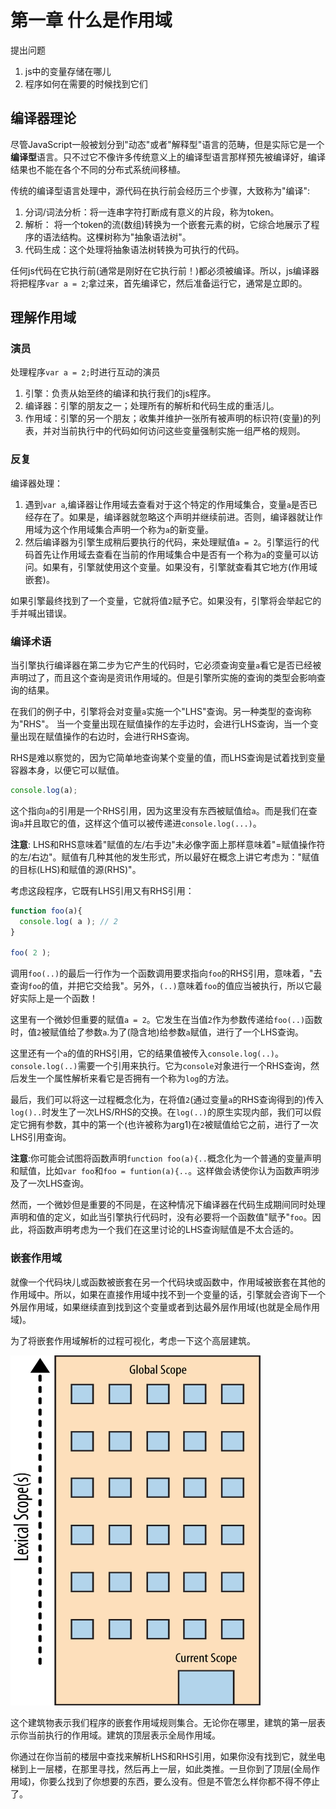 # 第一章 什么是作用域

提出问题

1. js中的变量存储在哪儿
2. 程序如何在需要的时候找到它们

## 编译器理论

尽管JavaScript一般被划分到"动态"或者"解释型"语言的范畴，但是实际它是一个**编译型**语言。只不过它不像许多传统意义上的编译型语言那样预先被编译好，编译结果也不能在各个不同的分布式系统间移植。

传统的编译型语言处理中，源代码在执行前会经历三个步骤，大致称为"编译":

1. 分词/词法分析：将一连串字符打断成有意义的片段，称为token。
2. 解析： 将一个token的流(数组)转换为一个嵌套元素的树，它综合地展示了程序的语法结构。这棵树称为"抽象语法树"。
3. 代码生成：这个处理将抽象语法树转换为可执行的代码。

任何js代码在它执行前(通常是刚好在它执行前！)都必须被编译。所以，js编译器将把程序`var a = 2`;拿过来，首先编译它，然后准备运行它，通常是立即的。

## 理解作用域

### 演员

处理程序`var a = 2;`时进行互动的演员

1. 引擎：负责从始至终的编译和执行我们的js程序。
2. 编译器：引擎的朋友之一；处理所有的解析和代码生成的重活儿。 
3. 作用域：引擎的另一个朋友；收集并维护一张所有被声明的标识符(变量)的列表，并对当前执行中的代码如何访问这些变量强制实施一组严格的规则。

### 反复

编译器处理：

1. 遇到`var a`,编译器让作用域去查看对于这个特定的作用域集合，变量`a`是否已经存在了。如果是，编译器就忽略这个声明并继续前进。否则，编译器就让作用域为这个作用域集合声明一个称为`a`的新变量。
2. 然后编译器为引擎生成稍后要执行的代码，来处理赋值`a = 2`。引擎运行的代码首先让作用域去查看在当前的作用域集合中是否有一个称为`a`的变量可以访问。如果有，引擎就使用这个变量。如果没有，引擎就查看其它地方(作用域嵌套)。

如果引擎最终找到了一个变量，它就将值`2`赋予它。如果没有，引擎将会举起它的手并喊出错误。

### 编译术语

当引擎执行编译器在第二步为它产生的代码时，它必须查询变量`a`看它是否已经被声明过了，而且这个查询是资讯作用域的。但是引擎所实施的查询的类型会影响查询的结果。

在我们的例子中，引擎将会对变量`a`实施一个"LHS"查询。另一种类型的查询称为"RHS"。
当一个变量出现在赋值操作的左手边时，会进行LHS查询，当一个变量出现在赋值操作的右边时，会进行RHS查询。

RHS是难以察觉的，因为它简单地查询某个变量的值，而LHS查询是试着找到变量容器本身，以便它可以赋值。

```js
console.log(a);
```

这个指向`a`的引用是一个RHS引用，因为这里没有东西被赋值给`a`。而是我们在查询`a`并且取它的值，这样这个值可以被传递进`console.log(...)`。

**注意**: LHS和RHS意味着"赋值的左/右手边"未必像字面上那样意味着"=赋值操作符的左/右边"。赋值有几种其他的发生形式，所以最好在概念上讲它考虑为："赋值的目标(LHS)和赋值的源(RHS)"。

考虑这段程序，它既有LHS引用又有RHS引用：

```js
function foo(a){
  console.log( a ); // 2
}

foo( 2 );
```
调用`foo(..)`的最后一行作为一个函数调用要求指向`foo`的RHS引用，意味着，"去查询`foo`的值，并把它交给我"。另外，`(..)`意味着`foo`的值应当被执行，所以它最好实际上是一个函数！

这里有一个微妙但重要的赋值`a = 2`。它发生在当值`2`作为参数传递给`foo(..)`函数时，值`2`被赋值给了参数`a`.为了(隐含地)给参数`a`赋值，进行了一个LHS查询。

这里还有一个`a`的值的RHS引用，它的结果值被传入`console.log(..)`。`console.log(..)`需要一个引用来执行。它为`console`对象进行一个RHS查询，然后发生一个属性解析来看它是否拥有一个称为`log`的方法。

最后，我们可以将这一过程概念化为，在将值`2`(通过变量`a`的RHS查询得到的)传入`log()..`时发生了一次LHS/RHS的交换。在`log(..)`的原生实现内部，我们可以假定它拥有参数，其中的第一个(也许被称为arg1)在`2`被赋值给它之前，进行了一次LHS引用查询。

**注意**:你可能会试图将函数声明`function foo(a){..`概念化为一个普通的变量声明和赋值，比如`var foo`和`foo = funtion(a){..`。这样做会诱使你认为函数声明涉及了一次LHS查询。

然而，一个微妙但是重要的不同是，在这种情况下编译器在代码生成期间同时处理声明和值的定义，如此当引擎执行代码时，没有必要将一个函数值"赋予"`foo`。因此，将函数声明考虑为一个我们在这里讨论的LHS查询赋值是不太合适的。 

### 嵌套作用域

就像一个代码块儿或函数被嵌套在另一个代码块或函数中，作用域被嵌套在其他的作用域中。所以，如果在直接作用域中找不到一个变量的话，引擎就会咨询下一个外层作用域，如果继续直到找到这个变量或者到达最外层作用域(也就是全局作用域)。

为了将嵌套作用域解析的过程可视化，考虑一下这个高层建筑。

<img src="images/fig1.png" width=400 height=560 />

这个建筑物表示我们程序的嵌套作用域规则集合。无论你在哪里，建筑的第一层表示你当前执行的作用域。建筑的顶层表示全局作用域。

你通过在你当前的楼层中查找来解析LHS和RHS引用，如果你没有找到它，就坐电梯到上一层楼，在那里寻找，然后再上一层，如此类推。一旦你到了顶层(全局作用域)，你要么找到了你想要的东西，要么没有。但是不管怎么样你都不得不停止了。